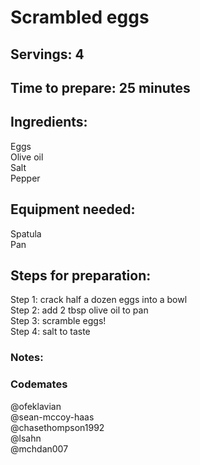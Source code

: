 # Scrambled eggs

## Servings: 4

## Time to prepare: 25 minutes

## Ingredients:
Eggs <br/>
Olive oil <br/>
Salt <br/>
Pepper

## Equipment needed:
Spatula <br/>
Pan

## Steps for preparation:
Step 1: crack half a dozen eggs into a bowl <br/>
Step 2: add 2 tbsp olive oil to pan <br/>
Step 3: scramble eggs!  
Step 4: salt to taste


### Notes:



### Codemates #
@ofeklavian <br/>
@sean-mccoy-haas <br/>
@chasethompson1992 <br/>
@lsahn <br/>
@mchdan007 
